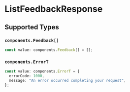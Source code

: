 # ListFeedbackResponse


## Supported Types

### `components.Feedback[]`

```typescript
const value: components.Feedback[] = [];
```

### `components.ErrorT`

```typescript
const value: components.ErrorT = {
  errorCode: 1000,
  message: "An error occurred completing your request",
};
```

